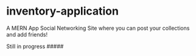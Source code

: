 # inventory-application

A MERN App Social Networking Site where you can post your collections and add friends!

Still in progress #####
